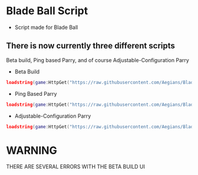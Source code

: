 # Blade Ball Script
- Script made for Blade Ball

  
## There is now currently three different scripts
Beta build, Ping based Parry, and of course Adjustable-Configuration Parry
- Beta Build
```lua
loadstring(game:HttpGet("https://raw.githubusercontent.com/Aegians/Bladez/main/beta.lua"))()
```

- Ping Based Parry
```lua
loadstring(game:HttpGet("https://raw.githubusercontent.com/Aegians/Bladez/main/Ping-Parry.lua"))()
```

- Adjustable-Configuration Parry
```lua
loadstring(game:HttpGet("https://raw.githubusercontent.com/Aegians/Bladez/main/Adjustable%20Parry.lua"))()
```

# WARNING
THERE ARE SEVERAL ERRORS WITH THE BETA BUILD UI
